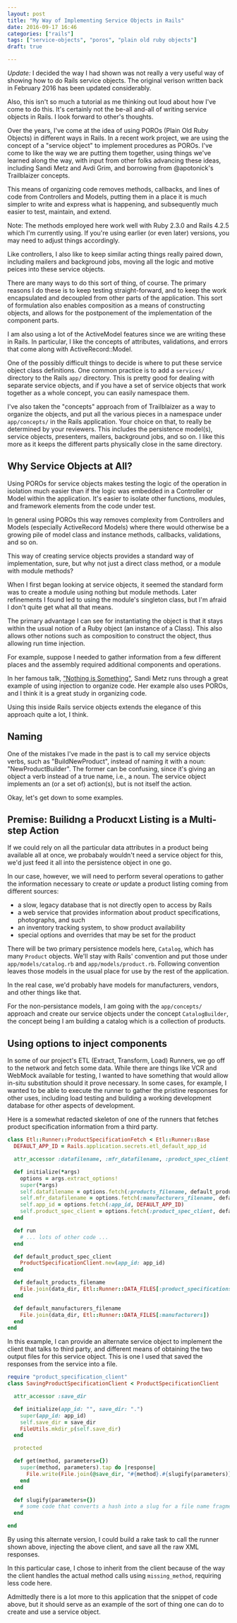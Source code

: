 ```yaml
---
layout: post
title: "My Way of Implementing Service Objects in Rails"
date: 2016-09-17 16:46
categories: ["rails"]
tags: ["service-objects", "poros", "plain old ruby objects"]
draft: true

---
```


*Update:* I decided the way I had shown was not really a very useful
way of showing how to do Rails service objects. The original verison
written back in February 2016 has been updated considerably.

Also, this isn't so much a tutorial as me thinking out loud about how
I've come to do this. It's certainly not the be-all and-all of writing
service objects in Rails. I look forward to other's thoughts.

Over the years, I've come at the idea of using POROs (Plain Old Ruby
Objects) in different ways in Rails.  In a recent work project, we are
using the concept of a "service object" to implement procedures as
POROs. I've come to like the way we are putting them together, using
things we've learned along the way, with input from other folks
advancing these ideas, including Sandi Metz and Avdi Grim, and
borrowing from @apotonick's Trailblaizer concepts.

This means of organizing code removes methods, callbacks, and lines of
code from Controllers and Models, putting them in a place it is much
simpler to write and express what is happening, and subsequently much
easier to test, maintain, and extend.

Note: The methods employed here work well with Ruby 2.3.0 and Rails
4.2.5 which I'm currently using. If you're using earlier (or even
later) versions, you may need to adjust things accordingly.

Like controllers, I also like to keep similar acting things really
paired down, including mailers and background jobs, moving all the
logic and motive peices into these service objects.

There are many ways to do this sort of thing, of course. The primary
reasons I do these is to keep testing straight-forward, and to keep
the work encapsulated and decoupled from other parts of the
application. This sort of formulation also enables composition as a
means of constructing objects, and allows for the postponement of the
implementation of the component parts.

I am also using a lot of the ActiveModel features since we are writing
these in Rails. In particular, I like the concepts of attributes,
validations, and errors that come along with ActiveRecord::Model.

One of the possibly difficult things to decide is where to put these
service object class definitions. One common practice is to add a
`services/` directory to the Rails `app/` directory. This is pretty
good for dealing with separate service objects, and if you have a set
of service objects that work together as a whole concept, you can
easily namespace them.

I've also taken the "concepts" approach from of Trailblaizer as a way to
organize the objects, and put all the various pieces in a namespace
under `app/concepts/` in the Rails application. Your choice on that,
to really be determined by your reviewers. This includes the
persistence model(s), service objects, presenters, mailers, background
jobs, and so on. I like this more as it keeps the different parts
physically close in the same directory.

## Why Service Objects at All?

Using POROs for service objects makes testing the logic of the
operation in isolation much easier than if the logic was embedded in a
Controller or Model within the application. It's easier to isolate
other functions, modules, and framework elements from the code under
test.

In general using POROs this way removes complexity from Controllers
and Models (especially ActiveRecord Models) where there would
otherwise be a growing pile of model class and instance methods,
callbacks, validations, and so on.

This way of creating service objects provides a standard way of
implementation, sure, but why not just a direct class method, or a
module with module methods?

When I first began looking at service objects, it seemed the standard
form was to create a module using nothing but module methods. Later
refinements I found led to using the module's singleton class, but I'm
afraid I don't quite get what all that means.

The primary advantage I can see for instantiating the object is that
it stays within the usual notion of a Ruby object (an instance of a
Class). This also allows other notions such as composition to
construct the object, thus allowing run time injection.

For example, suppose I needed to gather information from a few
different places and the assembly required additional components and
operations.

In her famous talk,
["Nothing is Something"](https://youtu.be/OMPfEXIlTVE), Sandi Metz
runs through a great example of using injection to organize code. Her
example also uses POROs, and I think it is a great study in organizing
code.

Using this inside Rails service objects extends the elegance of this
approach quite a lot, I think.

## Naming

One of the mistakes I've made in the past is to call my service
objects verbs, such as "BuildNewProduct", instead of naming it with a
noun: "NewProductBuilder". The former can be confusing, since it's
giving an object a verb instead of a true name, i.e., a noun. The
service object implements an (or a set of) action(s), but is not
itself the action.

Okay, let's get down to some examples.

## Premise: Builidng a Producxt Listing is a Multi-step Action

If we could rely on all the particular data attributes in a product
being available all at once, we probabaly wouldn't need a service
object for this, we'd just feed it all into the persistence object in
one go.

In our case, however, we will need to perform several operations to
gather the information necessary to create *or* update a product
listing coming from different sources:

* a slow, legacy database that is not directly open to access by Rails
* a web service that provides information about product specifications,
photographs, and such
* an inventory tracking system, to show product availability
* special options and overrides that may be set for the product

There will be two primary persistence models here, `Catalog`, which
has many `Product` objects. We'll stay with Rails' convention and put
those under `app/models/catalog.rb` and
`app/models/product.rb`. Following convention leaves those models in
the usual place for use by the rest of the application.

In the real case, we'd probably have models for manufacturers,
vendors, and other things like that.

For the non-persistance models, I am going with the `app/concepts/`
approach and create our service objects under the concept
`CatalogBuilder`, the concept being I am building a catalog which is
a collection of products.



## Using options to inject components

In some of our project's ETL (Extract, Transform, Load) Runners, we go
off to the network and fetch some data. While there are things like
VCR and WebMock available for testing, I wanted to have something that
would allow in-situ substitution should it prove necessary. In some
cases, for example, I wanted to be able to execute the runner to
gather the pristine responses for other uses, including load testing
and building a working development database for other aspects of
development.

Here is a somewhat redacted skeleton of one of the runners that
fetches product specification information from a third party.

``` ruby
class Etl::Runner::ProductSpecificationFetch < Etl::Runner::Base
  DEFAULT_APP_ID = Rails.application.secrets.etl_default_app_id

  attr_accessor :datafilename, :mfr_datafilename, :product_spec_client, :app_id

  def initialize(*args)
    options = args.extract_options!
    super(*args)
    self.datafilename = options.fetch(:products_filename, default_products_filename)
    self.mfr_datafilename = options.fetch(:manufacturers_filename, default_manufacturers_filename)
    self.app_id = options.fetch(:app_id, DEFAULT_APP_ID)
    self.product_spec_client = options.fetch(:product_spec_client, default_product_spec_client)
  end

  def run
    # ... lots of other code ...
  end

  def default_product_spec_client
    ProductSpecificationClient.new(app_id: app_id)
  end

  def default_products_filename
    File.join(data_dir, Etl::Runner::DATA_FILES[:product_specifications])
  end

  def default_manufacturers_filename
    File.join(data_dir, Etl::Runner::DATA_FILES[:manufacturers])
  end
end
```


In this example, I can provide an alternate service object to
implement the client that talks to third party, and different means of
obtaining the two output files for this service object. This is one I
used that saved the responses from the service into a file.

``` ruby
require "product_specification_client"
class SavingProductSpecificationClient < ProductSpecificationClient

  attr_accessor :save_dir

  def initialize(app_id: "", save_dir: ".")
    super(app_id: app_id)
    self.save_dir = save_dir
    FileUtils.mkdir_p(self.save_dir)
  end

  protected

  def get(method, parameters={})
    super(method, parameters).tap do |response|
      File.write(File.join(@save_dir, "#{method}.#{slugify(parameters)}.xml"), response)
    end
  end

  def slugify(parameters={})
    # some code that converts a hash into a slug for a file name fragment
  end

end
```

By using this alternate version, I could build a rake task to call the
runner shown above, injecting the above client, and save all the raw
XML responses.

In this particular case, I chose to inherit from the client because of
the way the client handles the actual method calls using
`missing_method`, requiring less code here.

Admittedly there is a lot more to this application that the snippet of
code above, but it should serve as an example of the sort of thing one
can do to create and use a service object.
